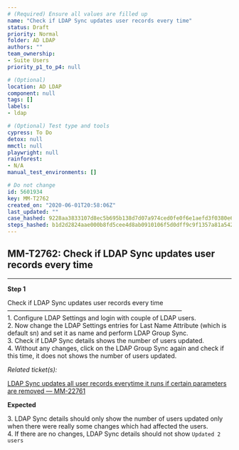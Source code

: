 ```yaml
---
# (Required) Ensure all values are filled up
name: "Check if LDAP Sync updates user records every time"
status: Draft
priority: Normal
folder: AD LDAP
authors: ""
team_ownership: 
- Suite Users
priority_p1_to_p4: null

# (Optional)
location: AD LDAP
component: null
tags: []
labels: 
- ldap

# (Optional) Test type and tools
cypress: To Do
detox: null
mmctl: null
playwright: null
rainforest: 
- N/A
manual_test_environments: []

# Do not change
id: 5601934
key: MM-T2762
created_on: "2020-06-01T20:58:06Z"
last_updated: ""
case_hashed: 9228aa3833107d8ec5b695b138d7d07a974ced0fe0f6e1aefd3f0380e605eccf2fa4f927a50ed8d23285786fdb5c4617
steps_hashed: b1d2d2824aae000b8fd5cee4d8ab0910106f5d0dff9c9f1357a81a54222ab563f86ada5c1de7bdd7aa9f36bd8d539ca1
---
```


<!-- (Auto-generated) Based on frontmatter's "key" and "name" -->

## MM-T2762: Check if LDAP Sync updates user records every time

---

**Step 1**

Check if LDAP Sync updates user records every time\
————————————————————————————\
1\. Configure LDAP Settings and login with couple of LDAP users.\
2\. Now change the LDAP Settings entries for Last Name Attribute (which is default sn) and set it as name and perform LDAP Group Sync.\
3\. Check if LDAP Sync details shows the number of users updated.\
4\. Without any changes, click on the LDAP Group Sync again and check if this time, it does not shows the number of users updated.

_Related ticket(s):_

[LDAP Sync updates all user records everytime it runs if certain parameters are removed — MM-22761](https://mattermost.atlassian.net/browse/MM-22761)

**Expected**

3\. LDAP Sync details should only show the number of users updated only when there were really some changes which had affected the users.\
4\. If there are no changes, LDAP Sync details should not show `Updated 2 users`

